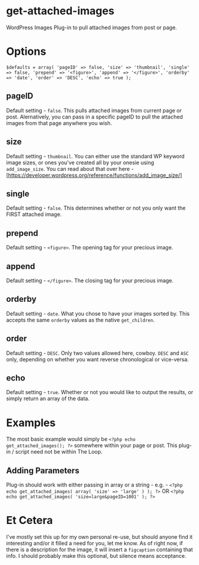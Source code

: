# get-attached-images
WordPress Images Plug-in to pull attached images from post or page.

# Options
`
$defaults = array(
		'pageID' => false,
		'size' => 'thumbnail',
		'single' => false,
		'prepend' => '<figure>',
		'append' => '</figure>',
		'orderby' => 'date',
		'order' => 'DESC',
		'echo' => true
);
`

## pageID
Default setting - `false`. This pulls attached images from current page or post. Alernatively, you can pass in a specific pageID to pull the attached images from that page anywhere you wish.

## size
Default setting - `thumbnail`. You can either use the standard WP keyword image sizes, or ones you've created all by your onesie using `add_image_size`. You can read about that over here - [https://developer.wordpress.org/reference/functions/add_image_size/]

## single
Default setting - `false`. This determines whether or not you only want the FIRST attached image.

## prepend
Default setting - `<figure>`. The opening tag for your precious image.
	
## append
Default setting - `</figure>`. The closing tag for your precious image.

## orderby
Default setting - `date`. What you chose to have your images sorted by. This accepts the same `orderby` values as the native `get_children`.

## order
Default setting - `DESC`. Only two values allowed here, cowboy. `DESC` and `ASC` only, depending on whether you want reverse chronological or vice-versa.

## echo
Default setting - `true`. Whether or not you would like to output the results, or simply return an array of the data.

# Examples
The most basic example would simply be `<?php echo get_attached_images(); ?>` somewhere within your page or post. This plug-in / script need not be within The Loop.

## Adding Parameters
Plug-in should work with either passing in array or a string - e.g. - `<?php echo get_attached_images( array( 'size' => 'large' ) ); ?>` OR `<?php echo get_attached_images( 'size=large&pageID=1001' ); ?>`

# Et Cetera
I've mostly set this up for my own personal re-use, but should anyone find it interesting and/or it filled a need for you, let me know. As of right now, if there is a description for the image, it will insert a `figcaption` containing that info. I should probably make this optional, but silence means acceptance.

